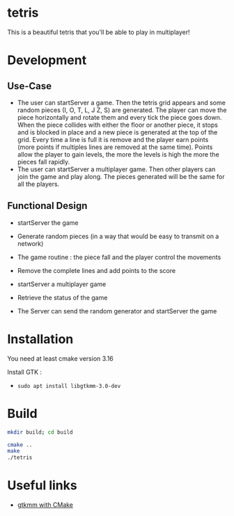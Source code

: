 # tetris

This is a beautiful tetris that you'll be able to play in multiplayer!

# Development

## Use-Case

* The user can startServer a game. Then the tetris grid appears and some random pieces (I, O, T, L, J
Z, S) are generated. The player can move the piece horizontally and rotate them and every tick the
piece goes down. When the piece collides with either the floor or another piece, it stops and is
blocked in place and a new piece is generated at the top of the grid. Every time a line is full
it is remove and the player earn points (more points if multiples lines are removed at the same 
time). Points allow the player to gain levels, the more the levels is high the more the pieces
fall rapidly. 
* The user can startServer a multiplayer game. Then other players can join the game and play along.
The pieces generated will be the same for all the players.

## Functional Design

* startServer the game
* Generate random pieces (in a way that would be easy to transmit on a network)
* The game routine : the piece fall and the player control the movements
* Remove the complete lines and add points to the score

* startServer a multiplayer game
* Retrieve the status of the game
* The Server can send the random generator and startServer the game

# Installation

You need at least cmake version 3.16

Install GTK :
- `sudo apt install libgtkmm-3.0-dev`

# Build

```bash
mkdir build; cd build

cmake ..
make
./tetris
```

# Useful links

- [gtkmm with CMake](https://stackoverflow.com/questions/46791091/how-to-set-up-cmakelists-with-gtk)
